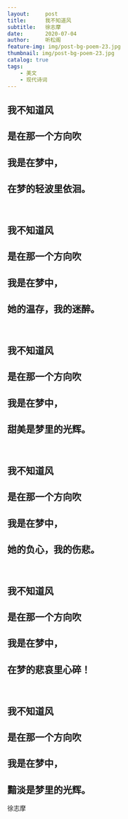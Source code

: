 ```yaml
---
layout:     post
title:      我不知道风
subtitle:   徐志摩
date:       2020-07-04
author:     听松阁
feature-img: img/post-bg-poem-23.jpg
thumbnail: img/post-bg-poem-23.jpg
catalog: true
tags:
    - 美文
    - 现代诗词
---
```



## 我不知道风 
## 是在那一个方向吹
## 我是在梦中，
## 在梦的轻波里依洄。 
&nbsp;
## 我不知道风 
## 是在那一个方向吹
## 我是在梦中， 
## 她的温存，我的迷醉。 
&nbsp;
## 我不知道风 
## 是在那一个方向吹
## 我是在梦中， 
## 甜美是梦里的光辉。 
&nbsp;
## 我不知道风 
## 是在那一个方向吹
## 我是在梦中， 
## 她的负心，我的伤悲。 
&nbsp;
## 我不知道风 
## 是在那一个方向吹
## 我是在梦中， 
## 在梦的悲哀里心碎！ 
&nbsp;
## 我不知道风 
## 是在那一个方向吹
## 我是在梦中， 
## 黯淡是梦里的光辉。 


徐志摩